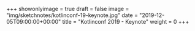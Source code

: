 +++
showonlyimage = true
draft = false
image = "img/sketchnotes/kotlinconf-19-keynote.jpg"
date = "2019-12-05T09:00:00+00:00"
title = "Kotlinconf 2019 - Keynote"
weight = 0
+++
